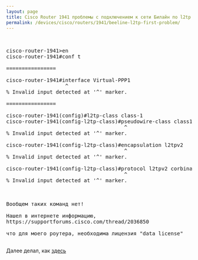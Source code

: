 ```yaml
---
layout: page
title: Cisco Router 1941 проблемы с подключением к сети Билайн по l2tp
permalink: /devices/cisco/routers/1941/beeline-l2tp-first-problem/
---
```



<pre>


cisco-router-1941>en
cisco-router-1941#conf t

================

cisco-router-1941#interface Virtual-PPP1
                   ^
% Invalid input detected at '^' marker.

================

cisco-router-1941(config)#l2tp-class class-1
cisco-router-1941(config-l2tp-class)#pseudowire-class class1
                                      ^
% Invalid input detected at '^' marker.

cisco-router-1941(config-l2tp-class)#encapsulation l2tpv2
                                      ^
% Invalid input detected at '^' marker.

cisco-router-1941(config-l2tp-class)#protocol l2tpv2 corbina
                                      ^
% Invalid input detected at '^' marker.



Вообщем таких команд нет!

Нашел в интернете информацию,
https://supportforums.cisco.com/thread/2036850

что для моего роутера, необходима лицензия "data license"

</pre>


Далее делал, как <a href="/devices/routers/cisco/1941/cisco-licensing/">здесь</a>
